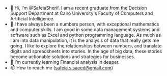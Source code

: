 - 👋 Hi, I’m @SafeiaSherif. I am a recent graduate from the Decision Support Department at Cairo University's Faculty of Computers and Artificial Intelligence.
- 👀 I have always been a numbers person, with exceptional mathematics and computer skills. I am good in some data management systems and software such as Excel and python programming language.
      As much as I am into data manipulation, it is the analysis of data that really gets me going. I like to explore the relationships between numbers, and translate digits and spreadsheets into stories. In the age of big data, these stories become actionable solutions and strategies for businesses.
- 🌱 I’m currently learning Financial analysis in deaper.
- 📫 How to reach me (safeia.s.saeed@gmail.com)

<!---
SafeiaSherif/SafeiaSherif is a ✨ special ✨ repository because its `README.md` (this file) appears on your GitHub profile.
You can click the Preview link to take a look at your changes.
--->
